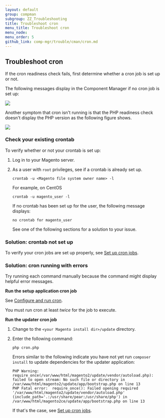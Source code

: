 ```yaml
---
layout: default
group: compman
subgroup: ZZ_Troubleshooting
title: Troubleshoot cron
menu_title: Troubleshoot cron
menu_node: 
menu_order: 5
github_link: comp-mgr/trouble/cman/cron.md
---
```


<h2 id="trouble-cron">Troubleshoot cron</h2>
If the cron readiness check fails, first determine whether a cron job is set up or not.

The following messages display in the Component Manager if no cron job is set up:

<img src="{{ site.baseurl }}common/images/upgr-tshoot-no-cron2.png">

Another symptom that cron isn't running is that the PHP readiness check doesn't display the PHP version as the following figure shows.

<img src="{{ site.baseurl }}common/images/upgr-tshoot-no-cron.png">

<h3 id="trouble-cron-check">Check your existing crontab</h3>
To verify whether or not your crontab is set up:

1.	Log in to your Magento server.
1.	As a user with `root` privileges, see if a crontab is already set up.

		crontab -u <Magento file system owner name> -l

	For example, on CentOS

		crontab -u magento_user -l

	If no crontab has been set up for the user, the following message displays:

		no crontab for magento_user

	See one of the following sections for a solution to your issue.

<h3 id="trouble-cron-none">Solution: crontab not set up</h3>
To verify your cron jobs are set up properly, see <a href="{{ site.gdeurl }}install-gde/install/post-install-config.html#post-install-cron">Set up cron jobs</a>.

<h3 id="trouble-cron-errors">Solution: cron running with errors</h3>
Try running each command manually because the command might display helpful error messages.

**Run the setup application cron job**

See <a href="{{ site.gdeurl }}config-guide/cli/config-cli-subcommands-cron.html#config-cli-cron-group">Configure and run cron</a>.

<div class="bs-callout bs-callout-info" id="info">
	<p>You must run cron at least <em>twice</em> for the job to execute.</p>
</div>

**Run the updater cron job**

1.	Change to the `<your Magento install dir>/update` directory.
2.	Enter the following command:

		php cron.php

	Errors similar to the following indicate you have not yet run `composer install` to update dependencies for the updater application:

		PHP Warning:  require_once(/var/www/html/magento2/update/vendor/autoload.php): failed to open stream: No such file or directory in /var/www/html/magento2/update/app/bootstrap.php on line 13
		PHP Fatal error:  require_once(): Failed opening required '/var/www/html/magento2/update/vendor/autoload.php' (include_path='.:/usr/share/pear:/usr/share/php') in /var/www/html/magento2ce/update/app/bootstrap.php on line 13

	If that's the case, see <a href="{{ site.gdeurl }}comp-mgr/prereq/prereq_compman-updater.html">Set up cron jobs</a>.




